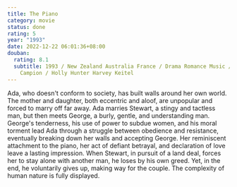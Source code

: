 ```yaml
---
title: The Piano
category: movie
status: done
rating: 5
year: "1993"
date: 2022-12-22 06:01:36+08:00
douban:
  rating: 8.1
  subtitle: 1993 / New Zealand Australia France / Drama Romance Music / Jane
    Campion / Holly Hunter Harvey Keitel
---
```


Ada, who doesn't conform to society, has built walls around her own world. The mother and daughter, both eccentric and aloof, are unpopular and forced to marry off far away. Ada marries Stewart, a stingy and tactless man, but then meets George, a burly, gentle, and understanding man. George's tenderness, his use of power to subdue women, and his moral torment lead Ada through a struggle between obedience and resistance, eventually breaking down her walls and accepting George. Her reminiscent attachment to the piano, her act of defiant betrayal, and declaration of love leave a lasting impression. When Stewart, in pursuit of a land deal, forces her to stay alone with another man, he loses by his own greed. Yet, in the end, he voluntarily gives up, making way for the couple. The complexity of human nature is fully displayed.
